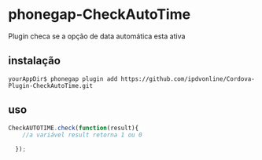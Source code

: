 # phonegap-CheckAutoTime
Plugin checa se a opção de data automática esta ativa

## instalação
```
yourAppDir$ phonegap plugin add https://github.com/ipdvonline/Cordova-Plugin-CheckAutoTime.git
```

## uso

```javascript
CheckAUTOTIME.check(function(result){
    //a variável result retorna 1 ou 0

  });
```
